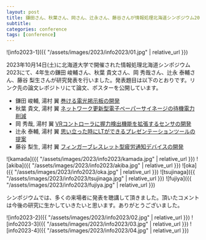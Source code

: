 ```yaml
---
layout: post
title: 鎌田さん、秋葉さん、岡さん、辻永さん、藤谷さんが情報処理北海道シンポジウム2023にて発表
subtitle: 
categories: conference
tags: [conference]
---
```

![info2023-1]({{ "/assets/images/2023/info2023/01.jpg" | relative_url }})

2023年10月14日(土)に北海道大学で開催された情報処理北海道シンポジウム2023にて、4年生の鎌田 峻輔さん、秋葉 貴文さん、岡 秀哉さん、辻永 泰輔さん、藤谷 梨生さんが研究発表を行いました。発表題目は以下のとおりです。リンク先の論文レポジトリにて論文、ポスターを公開しています。

- 鎌田 峻輔, 湯村 翼 [巻ける電光掲示板の開発](https://dl.yumulab.org/papers/36)
- 秋葉 貴文, 湯村 翼 [ネットワーク更新型電子ペーパーサイネージの待機電力削減](https://dl.yumulab.org/papers/37)
- 岡 秀哉, 湯村 翼 [VRコントローラに握力検出機能を拡張するセンサの開発](https://dl.yumulab.org/papers/38)
- 辻永 泰輔, 湯村 翼 [思い立った時にLTができるプレゼンテーションツールの提案](https://dl.yumulab.org/papers/39)
- 藤谷 梨生, 湯村 翼 [フィンガーブレスレット型疲労通知デバイスの開発](https://dl.yumulab.org/papers/40)

![kamada]({{ "/assets/images/2023/info2023/kamada.jpg" | relative_url }})
![akiba]({{ "/assets/images/2023/info2023/akiba.jpg" | relative_url }})
![oka]({{ "/assets/images/2023/info2023/oka.jpg" | relative_url }})
![tsujinaga]({{ "/assets/images/2023/info2023/tsujinaga.jpg" | relative_url }})
![fujiya]({{ "/assets/images/2023/info2023/fujiya.jpg" | relative_url }})

シンポジウムでは、多くの来場者に発表を聴講して頂きました。頂いたコメントは今後の研究に生かしていきたいと思います。ありがとうございました。

![info2023-2]({{ "/assets/images/2023/info2023/02.jpg" | relative_url }})
![info2023-3]({{ "/assets/images/2023/info2023/03.jpg" | relative_url }})
![info2023-4]({{ "/assets/images/2023/info2023/04.jpg" | relative_url }})